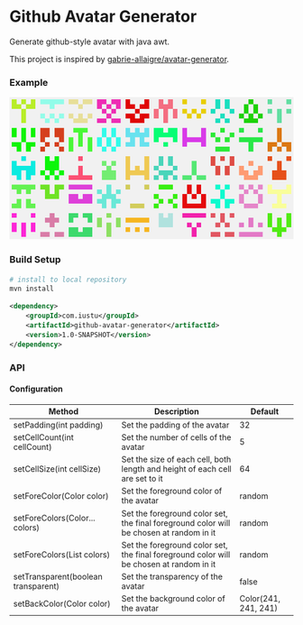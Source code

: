# Github Avatar Generator

Generate github-style avatar with java awt.

This project is inspired by [gabrie-allaigre/avatar-generator](https://github.com/gabrie-allaigre/avatar-generator).

### Example

![](/img/01.png)

### Build Setup

```bash
# install to local repository
mvn install
```

```xml
<dependency>
    <groupId>com.iustu</groupId>
    <artifactId>github-avatar-generator</artifactId>
    <version>1.0-SNAPSHOT</version>
</dependency>
```

### API

#### Configuration

|Method|Description|Default|
|---|---|---|
|setPadding(int padding)|Set the padding of the avatar|32|
|setCellCount(int cellCount)|Set the number of cells of the avatar|5|
|setCellSize(int cellSize)|Set the size of each cell, both length and height of each cell are set to it|64|
|setForeColor(Color color)|Set the foreground color of the avatar|random|
|setForeColors(Color... colors)|Set the foreground color set, the final foreground color will be chosen at random in it|random|
|setForeColors(List<Color> colors)|Set the foreground color set, the final foreground color will be chosen at random in it|random|
|setTransparent(boolean transparent)|Set the transparency of the avatar|false|
|setBackColor(Color color)|Set the background color of the avatar|Color(241, 241, 241)|



